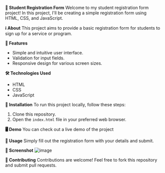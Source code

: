 **📝 Student Registration Form**
Welcome to my student registration form project! In this project, I'll be creating a simple registration form using HTML, CSS, and JavaScript.

**ℹ️ About**
This project aims to provide a basic registration form for students to sign up for a service or program.

**🚀 Features**
- Simple and intuitive user interface.
- Validation for input fields.
- Responsive design for various screen sizes.

**🛠️ Technologies Used**
- HTML
- CSS
- JavaScript

**📄 Installation**
To run this project locally, follow these steps:

1. Clone this repository.
2. Open the `index.html` file in your preferred web browser.

**🖥️ Demo**
You can check out a live demo of the project 

**📝 Usage**
Simply fill out the registration form with your details and submit.

 **📸 Screenshot**
![image](https://github.com/Charuhasini09/Regestration_form/assets/93981456/6a60f2c8-66a8-4168-8fd0-3ceeb6ea6905)


**🤝 Contributing**
Contributions are welcome! Feel free to fork this repository and submit pull requests.

